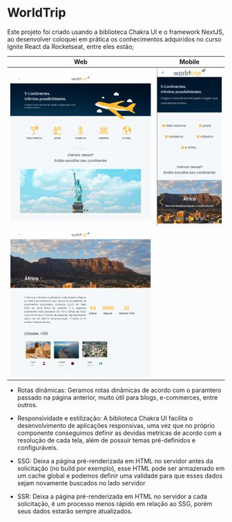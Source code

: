 # WorldTrip
Este projeto foi criado usando a biblioteca Chakra UI e o framework NextJS, ao 
desenvolver coloquei em prática os conhecimentos adquiridos no curso Ignite React da Rocketseat,
entre eles estão;

Web            |  Mobile
:-------------------------:|:-------------------------:
|![desk1](./public/readme/d1.png)   | ![desk1](./public/readme/m1.png) |
|![desk1](./public/readme/d2.png) | | ![desk1](./public/readme/m2.png) |

- Rotas dinâmicas: Geramos rotas dinâmicas de acordo com o paramtero passado na página anterior, muito
útil para blogs, e-commerces, entre outros.

- Responsividade e estilização: A biblioteca Chakra UI facilita o desenvolvimento de aplicações responsivas, uma vez 
que no próprio componente conseguimos definir as devidas metricas de acordo com a resolução de cada tela, além de
possuir temas pré-definidos e configuráveis.

- SSG: Deixa a página pré-renderizada em HTML no servidor antes da solicitação (no build por exemplo), 
esse HTML pode ser armazenado em um cache global e podemos definir uma validade para que esses dados 
sejam novamente buscados no lado servidor

- SSR: Deixa a página pré-renderizada em HTML no servidor a cada solicitação, é um processo menos rápido
em relação ao SSG, porém seus dados estarão sempre atualizados.
 

